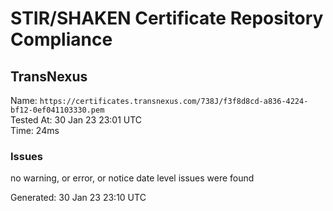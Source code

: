 # STIR/SHAKEN Certificate Repository Compliance

## TransNexus

Name: `https://certificates.transnexus.com/738J/f3f8d8cd-a836-4224-bf12-0ef041103330.pem`\
Tested At: 30 Jan 23 23:01 UTC\
Time: 24ms

### Issues

no warning, or error, or notice date level issues were found

Generated: 30 Jan 23 23:10 UTC